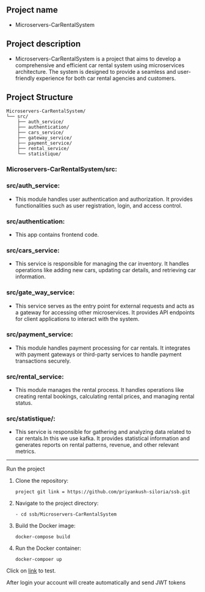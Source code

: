 ## Project name
* Microservers-CarRentalSystem

## Project description
* Microservers-CarRentalSystem is a project that aims to develop a comprehensive and efficient car rental system using microservices architecture. The system is designed to provide a seamless and user-friendly experience for both car rental agencies and customers.

## Project Structure
```
Microservers-CarRentalSystem/
└── src/
    ├── auth_service/
    ├── authentication/
    ├── cars_service/
    ├── gateway_service/
    ├── payment_service/
    ├── rental_service/
    └── statistique/

```

### Microservers-CarRentalSystem/src:


### src/auth_service:
* This module handles user authentication and authorization. It provides functionalities such as user registration, login, and access control.

### src/authentication:
* This app contains frontend code.

### src/cars_service:
* This service is responsible for managing the car inventory. It handles operations like adding new cars, updating car details, and retrieving car information.

### src/gate_way_service:
* This service serves as the entry point for external requests and acts as a gateway for accessing other microservices. It provides API endpoints for client applications to interact with the system.

### src/payment_service:
* This module handles payment processing for car rentals. It integrates with payment gateways or third-party services to handle payment transactions securely.

### src/rental_service:
* This module manages the rental process. It handles operations like creating rental bookings, calculating rental prices, and managing rental status.

### src/statistique/:
* This service is responsible for gathering and analyzing data related to car rentals.In this we use kafka. It provides statistical information and generates reports on rental patterns, revenue, and other relevant metrics.


---
Run the project

1. Clone the repository:
	```
	project git link = https://github.com/priyankush-siloria/ssb.git
	```

2. Navigate to the project directory:
	```
	- cd ssb/Microservers-CarRentalSystem
	```

3. Build the Docker image:
	```
	docker-compose build
	```
4. Run the Docker container:
	```
	docker-compoer up
	```
Click on [link](http://localhost:3000/) to test.


After login  your account will create automatically and send JWT tokens
